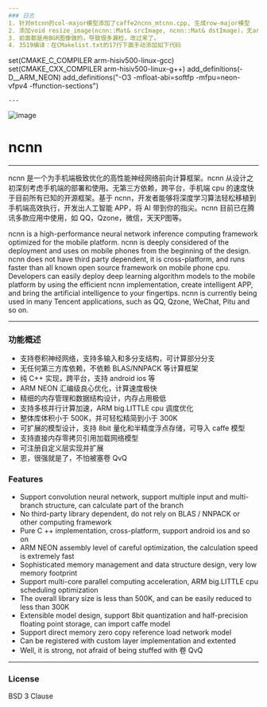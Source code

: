 ```yaml
---
### 日志
1. 针对mtcnn的col-major模型添加了caffe2ncnn_mtcnn.cpp, 生成row-major模型
2. 添加void resize_image(ncnn::Mat& srcImage, ncnn::Mat& dstImage)，无arm优化
3. 前面都是用BGR图像做的，导致很多漏检，改过来了。
4. 3519编译：在CMakelist.txt的17行下面手动添加如下代码
```
set(CMAKE_C_COMPILER   arm-hisiv500-linux-gcc) 
set(CMAKE_CXX_COMPILER arm-hisiv500-linux-g++)
add_definitions(-D__ARM_NEON)
add_definitions("-O3 -mfloat-abi=softfp -mfpu=neon-vfpv4 -ffunction-sections") 
```
---
```

![image](https://github.com/ElegantGod/ncnn/blob/master/result0.jpg)
# ncnn

---

ncnn 是一个为手机端极致优化的高性能神经网络前向计算框架。ncnn 从设计之初深刻考虑手机端的部署和使用。无第三方依赖，跨平台，手机端 cpu 的速度快于目前所有已知的开源框架。基于 ncnn，开发者能够将深度学习算法轻松移植到手机端高效执行，开发出人工智能 APP，将 AI 带到你的指尖。ncnn 目前已在腾讯多款应用中使用，如 QQ，Qzone，微信，天天P图等。

ncnn is a high-performance neural network inference computing framework optimized for the mobile platform. ncnn is deeply considered of the deployment and uses on mobile phones from the beginning of the design. ncnn does not have third party dependent, it is cross-platform, and runs faster than all known open source framework on mobile phone cpu. Developers can easily deploy deep learning algorithm models to the mobile platform by using the efficient ncnn implementation, create intelligent APP, and bring the artificial intelligence to your fingertips. ncnn is currently being used in many Tencent applications, such as QQ, Qzone, WeChat, Pitu and so on.

---

### 功能概述

* 支持卷积神经网络，支持多输入和多分支结构，可计算部分分支
* 无任何第三方库依赖，不依赖 BLAS/NNPACK 等计算框架
* 纯 C++ 实现，跨平台，支持 android ios 等
* ARM NEON 汇编级良心优化，计算速度极快
* 精细的内存管理和数据结构设计，内存占用极低
* 支持多核并行计算加速，ARM big.LITTLE cpu 调度优化
* 整体库体积小于 500K，并可轻松精简到小于 300K
* 可扩展的模型设计，支持 8bit 量化和半精度浮点存储，可导入 caffe 模型
* 支持直接内存零拷贝引用加载网络模型
* 可注册自定义层实现并扩展
* 恩，很强就是了，不怕被塞卷 QvQ

### Features

* Support convolution neural network, support multiple input and multi-branch structure, can calculate part of the branch
* No third-party library dependent, do not rely on BLAS / NNPACK or other computing framework
* Pure C ++ implementation, cross-platform, support android ios and so on
* ARM NEON assembly level of careful optimization, the calculation speed is extremely fast
* Sophisticated memory management and data structure design, very low memory footprint
* Support multi-core parallel computing acceleration, ARM big.LITTLE cpu scheduling optimization
* The overall library size is less than 500K, and can be easily reduced to less than 300K
* Extensible model design, support 8bit quantization and half-precision floating point storage, can import caffe model
* Support direct memory zero copy reference load network model
* Can be registered with custom layer implementation and extented
* Well, it is strong, not afraid of being stuffed with 卷   QvQ

---

### License

BSD 3 Clause


